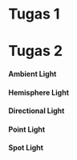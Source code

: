 # Tugas 1  
  
# Tugas 2  
#### Ambient Light  
  
#### Hemisphere Light  
  
#### Directional Light  
  
#### Point Light  
  
#### Spot Light  
  
